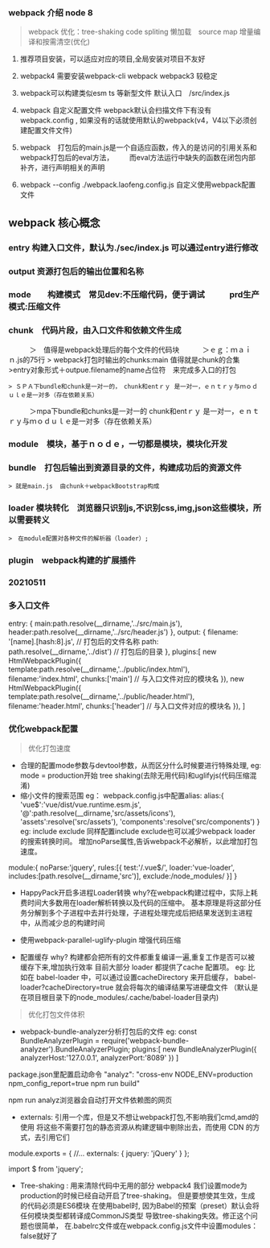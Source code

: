 ### webpack 介绍   node 8
> webpack 优化：tree-shaking code spliting  懒加载　source map
> 增量编译和按需清空(优化)


1. 推荐项目安装，可以适应对应的项目,全局安装对项目不友好

2. webpack4 需要安装webpack-cli webpack  webpack3 较稳定

3. webpack可以构建类似esm ts 等新型文件 
   默认入口　/src/index.js
   
4. webpack 自定义配置文件  webpack默认会扫描文件下有没有webpack.config ,
   如果没有的话就使用默认的webpack(v4，V4以下必须创建配置文件文件)
5. webpack　打包后的main.js是一个自适应函数，传入的是访问的引用关系和webpack打包后的eval方法，
　　而eval方法运行中缺失的函数在闭包内部补齐，进行声明相关的声明

6. webpack --config ./webpack.laofeng.config.js 自定义使用webpack配置文件


## webpack 核心概念
### entry 构建入口文件，默认为./sec/index.js  可以通过entry进行修改

### output  资源打包后的输出位置和名称

### mode　　构建模式　常见dev:不压缩代码，便于调试　　　prd生产模式:压缩文件


### chunk　代码片段，由入口文件和依赖文件生成
　　　＞　值得是webpack处理后的每个文件的代码块
　　　＞ｅｇ：ｍａｉｎ.js的75行
    > webpack打包时输出的chunks:main  值得就是chunk的合集
    >entry对象形式＋outpue.filename的name占位符　来完成多入口的打包
    
    > ＳＰＡ下bundle和chunk是一对一的，　chunk和entｒｙ 是一对一，ｅｎｔｒｙ与ｍｏｄｕｌｅ是一对多（存在依赖关系）
　　　＞mpa下bundle和chunks是一对一的   chunk和entｒｙ 是一对一，ｅｎｔｒｙ与ｍｏｄｕｌｅ是一对多（存在依赖关系）
### module　模块，基于ｎｏｄｅ，一切都是模块，模块化开发

### bundle　打包后输出到资源目录的文件，构建成功后的资源文件
    > 就是main.js  由chunk＋webpackBootstrap构成



### loader  模块转化　浏览器只识别js,不识别css,img,json这些模块，所以需要转义　　
    >　在module配置对各种文件的解析器（loader）;

### plugin　webpack构建的扩展插件



### 20210511

### 多入口文件
 entry: {
      main:path.resolve(__dirname,'../src/main.js'),
      header:path.resolve(__dirname,'../src/header.js')
  }, 
    output: {
      filename: '[name].[hash:8].js',      // 打包后的文件名称
      path: path.resolve(__dirname,'../dist')  // 打包后的目录
    },
    plugins:[
      new HtmlWebpackPlugin({
        template:path.resolve(__dirname,'../public/index.html'),
        filename:'index.html',
        chunks:['main'] // 与入口文件对应的模块名
      }),
      new HtmlWebpackPlugin({
        template:path.resolve(__dirname,'../public/header.html'),
        filename:'header.html',
        chunks:['header'] // 与入口文件对应的模块名
      }),
    ]


### 优化webpack配置
> 优化打包速度
+  合理的配置mode参数与devtool参数，从而区分什么时候要进行特殊处理,
eg:　mode = production开始 tree shaking(去除无用代码)和uglifyjs(代码压缩混淆)
+  缩小文件的搜索范围
eg： webpack.config.js中配置alias:
alias:{
    'vue$':'vue/dist/vue.runtime.esm.js',
    '@':path.resolve(__dirname,'src/assets/icons'),
    'assets':resolve('src/assets'),
    'components':resolve('src/components')
}
eg: 
include exclude 同样配置include exclude也可以减少webpack loader的搜索转换时间。
增加noParse属性,告诉webpack不必解析，以此增加打包速度。

module:{
        noParse:'jquery',
       rules:[{
        test:'/\.vue$/',
        loader:'vue-loader',
        includes:[path.resolve(__dirname,'src')],
        exclude:/node_modules/
    }]
    }
+ HappyPack开启多进程Loader转换
why?在webpack构建过程中，实际上耗费时间大多数用在loader解析转换以及代码的压缩中。
基本原理是将这部分任务分解到多个子进程中去并行处理，子进程处理完成后把结果发送到主进程中，从而减少总的构建时间

+ 使用webpack-parallel-uglify-plugin 增强代码压缩

+ 配置缓存
why? 构建都会把所有的文件都重复编译一遍,重复工作是否可以被缓存下来,增加执行效率
目前大部分 loader 都提供了cache 配置项。
eg: 比如在 babel-loader 中，可以通过设置cacheDirectory 来开启缓存，
babel-loader?cacheDirectory=true 就会将每次的编译结果写进硬盘文件
（默认是在项目根目录下的node_modules/.cache/babel-loader目录内)

> 优化打包文件体积
+ webpack-bundle-analyzer分析打包后的文件
eg:
const BundleAnalyzerPlugin = require('webpack-bundle-analyzer').BundleAnalyzerPlugin;
plugins:[
    new BundleAnalyzerPlugin({
        analyzerHost:'127.0.0.1',
        analyzerPort:'8089'
    })
]

package.json里配置启动命令
"analyz": "cross-env NODE_ENV=production npm_config_report=true npm run build" 

npm run analyz浏览器会自动打开文件依赖图的网页

+ externals: 引用一个库，但是又不想让webpack打包,不影响我们cmd,amd的使用
将这些不需要打包的静态资源从构建逻辑中剔除出去，而使用 CDN 的方式，去引用它们
<script
  src="https://code.jquery.com/jquery-3.1.0.js"
  integrity="sha256-slogkvB1K3VOkzAI8QITxV3VzpOnkeNVsKvtkYLMjfk="
  crossorigin="anonymous">
</script>

module.exports = {
  //...
  externals: {
    jquery: 'jQuery'
  }
};

import $ from 'jquery';

+ Tree-shaking : 用来清除代码中无用的部分
webpack4 我们设置mode为production的时候已经自动开启了tree-shaking。
但是要想使其生效，生成的代码必须是ES6模块
在使用babel时, 因为Babel的预案（preset）默认会将任何模块类型都转译成CommonJS类型
导致tree-shaking失效。修正这个问题也很简单，
在.babelrc文件或在webpack.config.js文件中设置modules： false就好了
